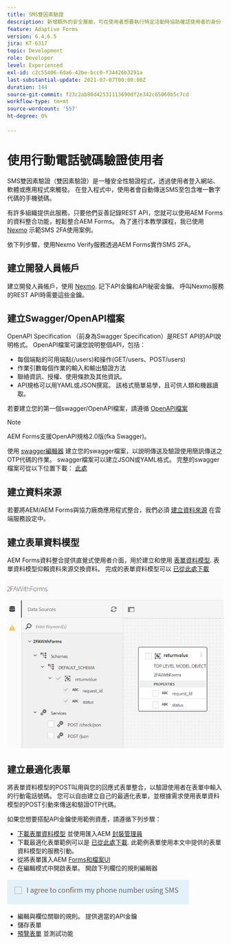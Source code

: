 ```yaml
---
title: SMS雙因素驗證
description: 新增額外的安全層級，可在使用者想要執行特定活動時協助確認使用者的身份
feature: Adaptive Forms
version: 6.4,6.5
jira: KT-6317
topic: Development
role: Developer
level: Experienced
exl-id: c2c55406-6da6-42be-bcc0-f34426b3291a
last-substantial-update: 2021-07-07T00:00:00Z
duration: 144
source-git-commit: f23c2ab86d42531113690df2e342c65060b5c7cd
workflow-type: tm+mt
source-wordcount: '557'
ht-degree: 0%

---
```


# 使用行動電話號碼驗證使用者

SMS雙因素驗證（雙因素驗證）是一種安全性驗證程式，透過使用者登入網站、軟體或應用程式來觸發。 在登入程式中，使用者會自動傳送SMS至包含唯一數字代碼的手機號碼。

有許多組織提供此服務，只要他們妥善記錄REST API，您就可以使用AEM Forms的資料整合功能，輕鬆整合AEM Forms。 為了進行本教學課程，我已使用 [Nexmo](https://developer.nexmo.com/verify/overview) 示範SMS 2FA使用案例。

依下列步驟，使用Nexmo Verify服務透過AEM Forms實作SMS 2FA。

## 建立開發人員帳戶

建立開發人員帳戶，使用 [Nexmo](https://dashboard.nexmo.com/sign-in). 記下API金鑰和API秘密金鑰。 呼叫Nexmo服務的REST API時需要這些金鑰。

## 建立Swagger/OpenAPI檔案

OpenAPI Specification （前身為Swagger Specification）是REST API的API說明格式。 OpenAPI檔案可讓您說明整個API，包括：

* 每個端點的可用端點(/users)和操作(GET/users、POST/users)
* 作業引數每個作業的輸入和輸出驗證方法
* 聯絡資訊、授權、使用條款及其他資訊。
* API規格可以用YAML或JSON撰寫。 該格式簡單易學，且可供人類和機器讀取。

若要建立您的第一個swagger/OpenAPI檔案，請遵循 [OpenAPI檔案](https://swagger.io/docs/specification/2-0/basic-structure/)

>[!NOTE]
> AEM Forms支援OpenAPI規格2.0版(fka Swagger)。

使用 [swagger編輯器](https://editor.swagger.io/) 建立您的swagger檔案，以說明傳送及驗證使用簡訊傳送之OTP代碼的作業。 swagger檔案可以建立JSON或YAML格式。 完整的swagger檔案可從以下位置下載： [此處](assets/two-factore-authentication-swagger.zip)

## 建立資料來源

若要將AEM/AEM Forms與協力廠商應用程式整合，我們必須 [建立資料來源](https://experienceleague.adobe.com/docs/experience-manager-learn/forms/ic-web-channel-tutorial/parttwo.html) 在雲端服務設定中。

## 建立表單資料模型

AEM Forms資料整合提供直覺式使用者介面，用於建立和使用 [表單資料模型](https://experienceleague.adobe.com/docs/experience-manager-65/forms/form-data-model/create-form-data-models.html). 表單資料模型仰賴資料來源交換資料。
完成的表單資料模型可以 [已從此處下載](assets/sms-2fa-fdm.zip)

![fdm](assets/2FA-fdm.PNG)

## 建立最適化表單

將表單資料模型的POST叫用與您的回應式表單整合，以驗證使用者在表單中輸入的行動電話號碼。 您可以自由建立自己的最適化表單，並根據需求使用表單資料模型的POST引動來傳送和驗證OTP代碼。

如果您想要搭配API金鑰使用範例資產，請遵循下列步驟：

* [下載表單資料模型](assets/sms-2fa-fdm.zip) 並使用匯入AEM [封裝管理員](http://localhost:4502/crx/packmgr/index.jsp)
* 下載最適化表單範例可以是 [已從此處下載](assets/sms-2fa-verification-af.zip). 此範例表單使用本文中提供的表單資料模型的服務引動。
* 從將表單匯入AEM [Forms和檔案UI](http://localhost:4502/aem/forms.html/content/dam/formsanddocuments)
* 在編輯模式中開啟表單。 開啟下列欄位的規則編輯器

![sms-send](assets/check-sms.PNG)

* 編輯與欄位關聯的規則。 提供適當的API金鑰
* 儲存表單
* [預覽表單](http://localhost:4502/content/dam/formsanddocuments/sms-2fa-verification/jcr:content?wcmmode=disabled) 並測試功能
